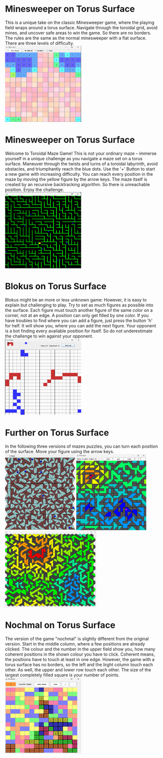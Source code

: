 # Minesweeper on Torus Surface
This is a unique take on the classic Minesweeper game, where the playing field wraps around a torus surface. 
Navigate through the toroidal grid, avoid mines, and uncover safe areas to win the game. So there are no borders.
The rules are the same as
the normal minesweeper with a flat surface. There are three levels of difficulty.
<br>
<img src= ".\pictures\minesweeper.png" width="250" height="250">
# Minesweeper on Torus Surface
Welcome to Toroidal Maze Game! This is not your ordinary maze – immerse yourself in a unique challenge as you navigate a maze set on a torus surface. Maneuver through the twists and turns of a toroidal labyrinth, avoid obstacles, and triumphantly reach the blue dots. Use the '+' Button to start a new game with increasing difficulty.
You can reach every position in the maze by moving the yellow figure by the arrow keys. The maze itself is created by an recursive backtracking algorithm. So there is unreachable position. Enjoy the challenge.
<br>
<img src = ".\pictures\maze.png" width="250" height="250">
# Blokus on Torus Surface
Blokus might be an more or less unknown game: However, it is easy to explain but challenging to play. Try to set as much figures as possible into the surface. Each figure must touch another figure of the same color on a corner, not at an edge. A position can only get filled by one color. If you have troubles to find where you can add a figure, just press the button 'h' for helf. It will show you, where you can add the next figure. 
Your opponent is a bot finding every available position for itself. So do not underestimate the challenge to win against your opponent.
<br>
<img src= ".\pictures\blokus.png" width="250" height="250">
# Further on Torus Surface
In the following three versions of mazes puzzles, you can turn each position of the surface. Move your figure using the arrow keys. <br>
<img src= ".\pictures\3maze.png" width="230" height="250">
<img src= ".\pictures\4maze.png" width="230" height="250">
<img src= ".\pictures\6maze.png" width="300" height="250">
# Nochmal on Torus Surface
The version of the game "nochmal" is slightly different from the original version. Start in the middle column, where a few positions are already clicked. The colour and the number in the upper field show you, how many coherent positions in the shown colour you have to click. Coherent means, the positions have to touch at least in one edge. However, the game with a torus surface has no borders, so the left and the lirght column touch each other. As well, the upper and lower row touch each other. The size of the largest completely filled square is your number of points. <br>
<img src= ".\pictures\nochmal.png" width="250" height="250">


